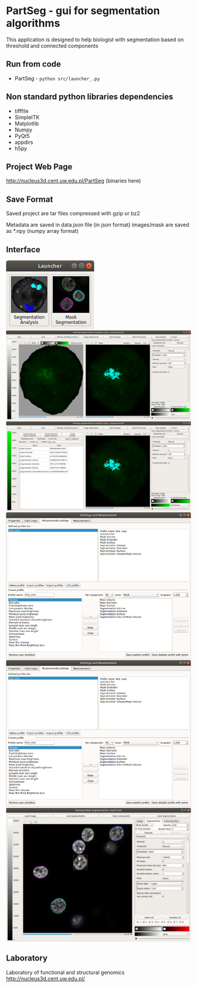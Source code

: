 # PartSeg - gui for segmentation algorithms

This application is designed to help biologist with segmentation 
based on threshold and connected components 

## Run from code
* PartSeg - `python src/launcher_.py`


## Non standard python libraries dependencies
* tifffile
* SimpleITK
* Matplotlib
* Numpy
* PyQt5
* appdirs
* h5py

## Project Web Page
http://nucleus3d.cent.uw.edu.pl/PartSeg  (binaries here)

## Save Format
Saved project are tar files compressed with gzip or bz2 

Metadata are saved in data.json file (in json format)
images/mask are saved as *.npy (numpy array format)


## Interface
![launcher](images/launcher.png)
![interface](images/analysis_gui.png)
![interface](images/analysis_gui2.png)
![statistics](images/statisitcs.png)
![statistics](images/statisitcs.png)
![mask interface](images/mask_gui.png)



## Laboratory
Laboratory of functional and structural genomics
http://nucleus3d.cent.uw.edu.pl/


